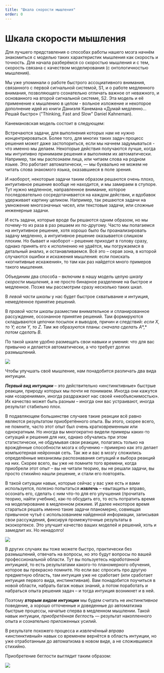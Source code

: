 ```yaml
---
title: "Шкала скорости мышления"
order: 0
---
```


# Шкала скорости мышления

Для лучшего представления о способах работы нашего мозга начнём знакомиться с моделью таких характеристик мышления как скорость и точность. Для начала разберёмся со скоростью мышления и с тем, скорость связана с качеством моделирования (с онтологичностью мышления).

Мы уже упоминали о работе быстрого ассоциативного внимания, связанного с первой сигнальной системой, S1, и о работе медленного внимания, позволяющего сознательно отличать важное от неважного, и основанного на второй сигнальной системе, S2. Эта модель и её применение к мышлению в целом - вольное изложение и некоторое дополнение идей из книги Даниэля Канемана «Думай медленно… Решай быстро» ("Thinking, Fast and Slow" Daniel Kahneman).

Канемановская модель состоит в следующем:

Встречаются задачи, для выполнения которых нам не нужно концентрироваться. Более того, для многих таких задач процесс решения может даже застопориться, если мы начнем задумываться - что именно мы делаем. Некоторые действия получаются лучше, когда мы интуитивно принимаем решения и выполняем их автоматически. Например, так мы распознаем лица, или читаем слова на родном языке. Это работает автоматически, — мы буквально не можем не читать слова знакомого языка, оказавшиеся в поле зрения.

И наоборот, некоторые задачи таким образом решаются очень плохо, интуитивное решение вообще не находится, и мы замираем в ступоре. Тут нужно медленное, направленное внимание, которое последовательно сосредотачивается на каждом действии, и вдобавок удерживает картину целиком. Например, так решаются задачи на умножение многозначных чисел, или текстовые задачи, или сложные инженерные задачи.

И есть задачи, которые вроде бы решаются одним образом, но мы почему-то из раза в раз решаем их по-другому. Часто мы полагаемся на интуитивное решение, хотя хорошо было бы проанализировать задачу медленно, а интуитивное решение оказывается слишком плохим. Но бывает и наоборот – решение приходит в голову сразу, однако принять его к исполнению не удаётся, мы погружаемся в детальный анализ, и останавливаемся. Всё это – серая зона, в которой случаются ошибки и искажения мышления: если поискать «когнитивные искажения», то там как раз найдется много примеров такого мышления.

Объединим два способа – включим в нашу модель целую *шкалу скорости* *мышления*, а не просто бинарное разделение на быстрое и медленное. Позже мы рассмотрим сразу несколько таких шкал.

В *левой части* *шкалы* у нас будет быстрое схватывание и интуиция, немедленное принятие решений.

В *правой части* *шкалы* разместим внимательное и спланированное рассуждение, осознанное принятие решений. Там формируются складываются цепочки посылок и выводов, причин и следствий: *если Х, то Y; если Y, то Z*. Там же образуются планы: *сначала сделать* *A**,* *потом сделать* *B*.

По такой шкале удобно размещать свои навыки и умения: что для вас привычно и делается автоматически, а что требует долгих размышлений.

![](/text/ontologics-sobr/2025-06-19T2004/6200/24.jpeg)

Чтобы улучшать своё мышление, нам понадобится различать два вида интуиции.

***Первый вид интуиции*** – это действительно «инстинктивные» быстрые реакции, природу которых мы почти не понимаем. Иногда они кажутся нам «озарениями», иногда раздражают нас своей «необъяснимостью». Их качество может быть разным – иногда они вас устраивают, иногда результат стабильно плох.

В подавляющем большинстве случаев такие реакции всё равно являются результатом приобретённого опыта. Вы этого, скорее всего, не помните, часто этот опыт был очень кратковременным или однократным. Но иногда вы многократно видели примеры каких-то ситуаций и решения для них, однако обучались при этом статистически, не обдумывая свои реакции, полагаясь только на врождённые способности мозга к обучению – примерно как это делает компьютерная нейронная сеть. Так же и вас в мозгу сложились определённые механизмы распознавания ситуаций и выбора реакций на них. Скорее всего, вы уже не помните того времени, когда приобрели этот опыт – вы не читали теорию, вы не решали задачи, вы просто стихийно нашли решение, и стали его повторять.

В такой ситуации навык, которые сейчас у вас уже есть и вами используется, полезно попытаться ***извлечь*** – «вытащить» вправо, осознать его, сделать с ним что-то для его улучшения (прочитать теорию, найти учебник), как-то обсудить его, то есть потратить время на моделирование в медленном режиме. И далее некоторое время стараться решать именно такие задачи планомерно, совмещая привычное чутьё с использованием найденной информации, записывая свои рассуждения, фиксируя промежуточные результаты в экзокортексе. Это улучшит качество ваших моделей и решений, хоть и замедлит их. Но ненадолго!

![](/text/ontologics-sobr/2025-06-19T2004/6200/25.jpg)

В других случаях вы тоже можете быстро, практически без размышлений, отвечать на вопросы, но это будут вопросы по вашей профессиональной области. Тут вы пользуетесь *наработанной* *интуицией*, то есть результатами какого-то планомерного обучения, которое вы прекрасно помните. Но если вас спросить про другую предметную область, там интуиция уже не сработает (или сработает интуиция первого вида, инстинктивная). Вам понадобится поучиться в новой области, набрать багаж новых знаний, а потом поработать и набраться опыта решения задач – и тогда интуиция возникнет и в ней.

Поэтому ***вторым*** ***видом*** ***интуиции*** мы будем считать не *инстинктивное* поведение, а хорошо отточенные и доведенные до автоматизма быстрые процессы, начатые сперва в медленном мышлении. Такой навык интуиции, *приобретённая беглость* — результат накопленного опыта и сознательно приложенных усилий.

В результате похожего процесса и *извлечённый вправо* «инстинктивный» навык со временем вернётся в область интуиции, но уже отработанным до автоматизма в новом виде, а не сложившимся стихийно.

Приобретение беглости выглядит таким образом:

![](/text/ontologics-sobr/2025-06-19T2004/6200/26.jpg)